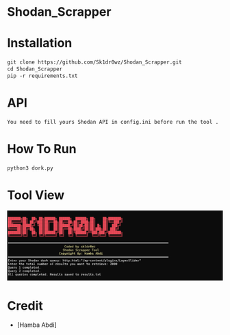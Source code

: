 # Shodan_Scrapper

# Installation
```
git clone https://github.com/Sk1dr0wz/Shodan_Scrapper.git
cd Shodan_Scrapper
pip -r requirements.txt
```

# API
```
You need to fill yours Shodan API in config.ini before run the tool .
```

# How To Run
```
python3 dork.py
```

# Tool View

![screenshot](poc.png)

# Credit
* [Hamba Abdi]
